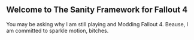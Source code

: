 ## Welcome to The Sanity Framework for Fallout 4

You may be asking why I am still playing and Modding Fallout 4.  Beause, I am committed to sparkle motion, bitches.


